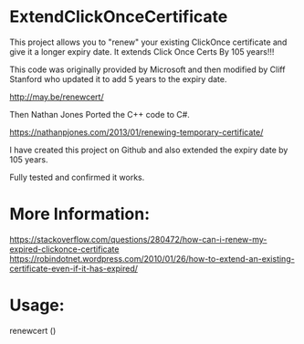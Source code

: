 # ExtendClickOnceCertificate

This project allows you to "renew" your existing ClickOnce certificate and give it a longer expiry date.  It extends Click Once Certs By 105 years!!!

This code was originally provided by Microsoft and then modified by Cliff Stanford who updated it to add 5 years to the expiry date.

http://may.be/renewcert/

Then Nathan Jones Ported the C++ code to C#.

https://nathanpjones.com/2013/01/renewing-temporary-certificate/

I have created this project on Github and also extended the expiry date by 105 years. 

Fully tested and confirmed it works.

# More Information:

https://stackoverflow.com/questions/280472/how-can-i-renew-my-expired-clickonce-certificate
https://robindotnet.wordpress.com/2010/01/26/how-to-extend-an-existing-certificate-even-if-it-has-expired/

# Usage:

renewcert <PFX File> <new cert filename> <new cert friendly name> (<password>)



